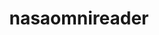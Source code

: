 ---
layout: default
description: The package automatically downloads data from the NASA OMNIWeb website
poc: Liam Kilcommons
relationships_to_other_tools: Provides programmatic access to NASA OMNIWeb
shortname: nasaomnireader
timestamp: Fri, 04 Feb 2022 17:09:11 GMT
title: nasaomnireader
tool/software: nasaomnireader
uuid: cd392bf5-fb37-4bf4-8dab-1ef38e176f2d
website_link: https://github.com/lkilcommons/nasaomnireader)
---